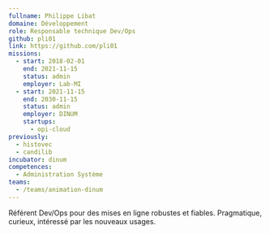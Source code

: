 ```yaml
---
fullname: Philippe Libat
domaine: Développement
role: Responsable technique Dev/Ops
github: pli01
link: https://github.com/pli01
missions:
  - start: 2018-02-01
    end: 2021-11-15
    status: admin
    employer: Lab-MI
  - start: 2021-11-15
    end: 2030-11-15
    status: admin
    employer: DINUM
    startups:
      - opi-cloud
previously:
  - histovec
  - candilib
incubator: dinum
competences:
  - Administration Système
teams:
  - /teams/animation-dinum
---
```

Référent Dev/Ops pour des mises en ligne robustes et fiables. Pragmatique, curieux, intéressé par les nouveaux usages.